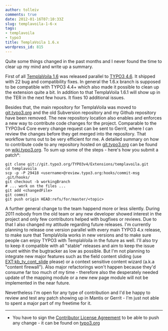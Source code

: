 ```yaml
---
author: tolleiv
comments: true
date: 2012-01-16T07:10:33Z
slug: templavoila-1-6-x
tags:
- templavoila
- typo3
title: TemplaVoila 1.6.x
wordpress_id: 815
---
```


Quite some things changed in the past months and I never found the time to clear up my mind and write up a summary.

First of all [TemplaVoila 1.6](http://typo3.org/extensions/repository/view/templavoila/current/) was released parallel to [TYPO3 4.6](http://typo3.org/download/release-notes/typo3-46/). It shipped with 22 bug and compatibility fixes. In general the 1.6.x branch is supposed to be compatible with TYPO3 4.4+ which also made it possible to clean up the extension quite a bit. In addition to that TemplaVoila 1.6.1 will show up in the TER in the next few hours. It fixes 10 additional issues.

Besides that, the main repository for TemplaVoila was moved to [git.typo3.org](git.typo3.org/TYPO3v4/Extensions/templavoila) and the old Subversion repository and my Github repository have been removed. The new repository location also enables and enforces a new way to contribute code changes for the project. Comparable to the TYPO3v4 Core every change request can be sent to Gerrit, where I can review the changes before they get merged into the repository. That workflow turns out to be very efficient for me. A detailed summary on how to contribute code to any repository hosted on [git.typo3.org](http://git.typo3.org) can be found on [wiki.typo3.org](http://wiki.typo3.org/Contribution_Walkthrough_Tutorials). To sum up some of the steps - here's how you submit a patch*:

    
    git clone git://git.typo3.org/TYPO3v4/Extensions/templavoila.git
    cd templavoila
    scp -p -P 29418 <username>@review.typo3.org:hooks/commit-msg .git/hooks/
    git checkout -b workingBranch
    # ... work on the files ...
    git add <changedFile>
    git commit
    git push origin HEAD:refs/for/master/<topic>


A further general change to the team happend more or less silently. During 2011 nobody from the old team or any new developer showed interest in the project and only few contributors helped with bugfixes or reviews. Due to that I also changed my attitude regarding future releases.
I'm currently planning to release one version parallel with every main TYPO3 4.x release, to make sure that TemplaVoila works in new versions and to make sure people can enjoy TYPO3 with TemplaVoila in the future as well. I'll also try to keep it compatible with all "stable" releases and aim to keep the issue count within the bugtracker as low as possible.
But I'm not planning to integrate new major features such as the field content sliding (use [EXT:kb_tv_cont_slide](http://typo3.org/extensions/repository/view/kb_tv_cont_slide/current/) please) or a context sensitive content wizard (a.k.a "content firewall"). Also major refactorings won't happen because they'd consume far too much of my time - therefore also the desperately needed update of the mapping module or a new new page module will not be implemented in the near future.

Nevertheless I'm open for any type of contribution and I'd be happy to review and test any patch showing up in Mantis or Gerrit - I'm just not able to spent a major part of my freetime for it.



* * *


* You have to sign the [Contributor License Agreement](http://typo3.org/about/licenses) to be able to push any change - it can be found on [typo3.org](http://typo3.org/about/licenses)
